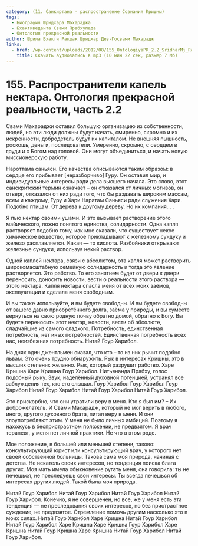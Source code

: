 ```yaml
---
category: (11. Санкиртана - распространение Сознания Кришны)
tags:
  - Биография Шридхара Махараджа
  - Бхактиведанта Свами Прабхупада
  - Онтология прекрасной реальности
author: Шрила Бхакти Ракшак Шридхар Дев-Госвами Махарадж
links:
  - href: /wp-content/uploads/2012/08/155_OntologiyaPR_2.2_SridharMj_Rasprostraniteli_kapel_nektara.mp3
    title: Скачать аудиозапись в mp3 (10 мин 22 сек, размер 7 Мб)
---
```


# 155. Распространители капель нектара. Онтология прекрасной реальности, часть 2.2

Свами Махараджи оставил большую организацию из собственности, людей, но эти люди должны будут начать, смиренно, скромно и их искренности, добродетель будут их капиталом. Не внешняя пышность, роскошь, деньги, последователи. Умеренно, скромно, с сердцем в груди и с Богом над головой. Они могут объединиться, и начать новую миссионерскую работу.

Нароттама саньяси. Его качества описываются таким образом: в сердце его прибывает [неразборчиво] Гуру. Он оставил мир, и индивидуальные интересы ради дела высшего начала. Это слово, этот санскритский термин означает – он отказался от личных мотивов, он отверг, отказался от них ради того, что бы раздавать широким массам, всем и каждому, Гуру и Хари Наратам Саньяси ради служения Хари. Подобно птицам. От дерева к другому дереву. Но их компания… .

Я пью нектар своими ушами. И это вызывает растворение этого майического, ложно понятого единства, солидарности. Одна капля растворяет подобно тому, как мне сказали, что существует некое химическое вещество, которое прикладывают к железному сундуку и железо расплавляется. Какая — то кислота. Разбойники открывают железные сундуки, используя некий раствор.

Одной каплей нектара, связи с абсолютом, эта капля может растворить широкомасштабную семейную солидарность и тогда это явление растворяется. Это рабство. То его занятием будет от двери к двери переносить, доносить новости, вести о реальности этого раствора — этого нектара. Капля нектара спасла меня от всех моих заёмов, эксплуатации и сделала меня свободным.

И вы также используйте, и вы будете свободны. И вы будете свободны от вашего давно приобретённого долга, заёма у природы, и вы сумеете вернуться на свою родную почву обратно домой, обратно к Богу. Вы будете переносить этот нектар, новости, вести об абсолюте, сладчайшие из самого сладкого. Потребность, единственная потребность, нет иных потребностей. Единственная потребность всех нас, неизбежная потребность. Нитай Гоур Харибол.

На днях один джентльмен сказал, что кто – то из них рычит подобно львам. Это очень трудно обнаружить. Рык в интересах Кришны, это в высших степенях желанно. Рык, который разрушит рабство. Харе Кришна Харе Кришна Гоур Харибол. Нитьянанда Прабху, голос подобный рыку. Звук, наделённый духовной потенцией, устранял все заблуждения тех, кто его слышал. Гоур Харибол Гоур Харибол Гоур Харибол Нитай Гоур Харибол Нитай Гоур Харибол Нитай Гоур Харибол.

Это прискорбно, что они утратили веру в меня. Кто я был им? – Их доброжелатель. И Свами Махарадж, который не мог верить в любого, иного, другого духовного брата, питал веру в меня. И они злоупотребляют этим. У меня не было личных амбиций. Поэтому я нахожусь в беспристрастном положении, не предвзятом. Я врач терапевт, у меня нет личной практики. Не что в этом роде.

Мое положение, в большей или меньшей степени, таково: консультирующий юрист или консультирующий врач, у которого нет своей собственной больницы. Такова сама моя природа, начиная с детства. Не искатель своих интересов, но тенденция поиска блага других. Моя мать имела обыкновение ругать меня, она говорила: ты не печешься, не преследуешь свои интересы. Ты всегда печешься об интересах других людей. Такой была моя природа.

Нитай Гоур Харибол Нитай Гоур Харибол Нитай Гоур Харибол Нитай Гоур Харибол. Конечно, я не совершенен, но все, же у меня есть эта тенденция — не преследования своих интересов, но без пристрастное суждение, не предвзятое. Стремление помочь другим насколько это в моих силах. Нитай Гоур Харибол Харе Кришна Нитай Гоур Харибол Нитай Гоур Харибол Харе Кришна Харе Кришна Гоур Харибол Харе Кришна Нитай Гоур Кришна Харе Кришна Нитай Гоур Харибол Нитай Гоур Харибол.

